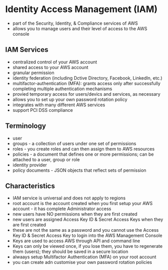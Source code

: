 # Identity Access Management (IAM)
- part of the Security, Identity, & Compliance services of AWS
- allows you to manage users and their level of access to the AWS console

## IAM Services
- centralized control of your AWS account
- shared access to your AWS account
- granular permission
- identity federation (including Dctive Directory, Facebook, LinkedIn, etc.)
- multifactor-authentication (MFA): grants access only after successfully completing multiple authentication mechanisms
- provied temporary access for users/devics and services, as necessary
- allows you to set up your own password rotation policy
- integrates with many different AWS services
- support PCI DSS compliance

## Terminology
- user
- groups - a collection of users under one set of permissions
- roles - you create roles and can then assign them to AWS resources
- policies - a document that defines one or more permissions; can be attached to a user, group or role
- identity provider
- policy documents - JSON objects that reflect sets of permission

## Characteristics
- IAM service is universal and does not apply to regions
- root account is the account created when you first setup your AWS account - it has complete Administrator access
- new users have NO permissions when they are first created
- new users are assigned Access Key ID & Secret Access Keys when they are first created
- these are not the same as a password and you cannot use the Access Key ID & Secret Access Key to login into the AWS Management Console
- Keys are used to access AWS through API and command line
- Keys can only be viewed once, if you lose them, you have to regenerate them (users); they should be saved in a secure location
- alwaays setup Multifactor Authentication (MFA) on your root account
- you can create adn customise your own password rotation policies